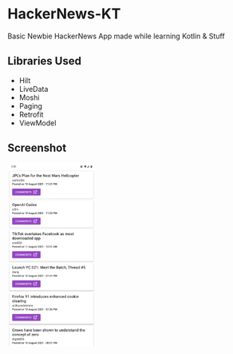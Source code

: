 # HackerNews-KT

Basic Newbie HackerNews App made while learning Kotlin & Stuff

## Libraries Used

- Hilt
- LiveData
- Moshi
- Paging
- Retrofit
- ViewModel

## Screenshot

<img width="35%" src="./images/screenshot.png" />
